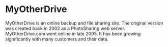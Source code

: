 # MyOtherDrive #

MyOtherDrive is an online backup and file sharing site.  The original version was created back in 2002 as a PhotoSharing web server.  MyOtherDrive.com went online in late 2005.  It has been growing significantly with many customers and their data.